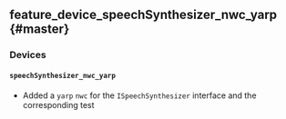 feature_device_speechSynthesizer_nwc_yarp {#master}
---------------

### Devices

#### `speechSynthesizer_nwc_yarp`

* Added a `yarp` `nwc` for the `ISpeechSynthesizer` interface and the corresponding test
